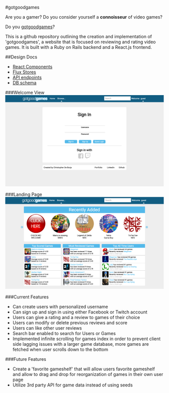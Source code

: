 #gotgoodgames

Are you a gamer? Do you consider yourself a **connoisseur** of video games?

Do you [gotgoodgames](http://www.gotgoodgames.xyz/)?

This is a github repository outlining the creation and implementation of
'gotgoodgames', a website that is focused on reviewing and rating video games.
It is built with a Ruby on Rails backend and a React.js frontend.

##Design Docs
* [React Components][components]
* [Flux Stores][stores]
* [API endpoints][api-endpoints]
* [DB schema][schema]

[components]: ./docs/components.md
[stores]: ./docs/stores.md
[api-endpoints]: ./docs/api-endpoints.md
[schema]: ./docs/schema.md

###Welcome View
![welcome]

###Landing Page
![landingPage]

###Current Features
* Can create users with personalized username
* Can sign up and sign in using either Facebook or Twitch account
* Users can give a rating and a review to games of their choice
* Users can modify or delete previous reviews and score
* Users can like other user reviews
* Search bar enabled to search for Users or Games
* Implemented infinite scrolling for games index in order to prevent client side lagging issues with a larger game database, more games are fetched when user scrolls down to the bottom

###Future Features
* Create a 'favorite gameshelf' that will allow users favorite gameshelf
  and allow to drag and drop for reorganization of games in their own user page
* Utilize 3rd party API for game data instead of using seeds

[welcome]: ./docs/images/welcome.png
[landingPage]: ./docs/images/landing_page.png
